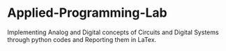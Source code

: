 # Applied-Programming-Lab

Implementing Analog and Digital concepts of Circuits and Digital Systems through python codes and Reporting them in LaTex.
